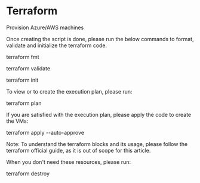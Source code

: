# Terraform
Provision Azure/AWS machines

Once creating the script is done, please run the below commands to format, validate and initialize the terraform code.

terraform fmt

terraform validate

terraform init

To view or to create the execution plan, please run:

terraform plan

If you are satisfied with the execution plan, please apply the code to create the VMs:

terraform apply --auto-approve

Note: To understand the terraform blocks and its usage, please follow the terraform official guide, as it is out of scope for this article.


When you don't need these resources, please run:

terraform destroy
